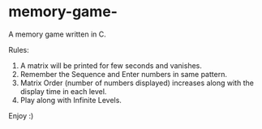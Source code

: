 # memory-game-
A memory game written in C.

Rules:
1. A matrix will be printed for few seconds and vanishes.
2. Remember the Sequence and Enter numbers in same pattern.
2. Matrix Order (number of numbers displayed) increases along with the display time in each level.
3. Play along with Infinite Levels.

Enjoy :) 
